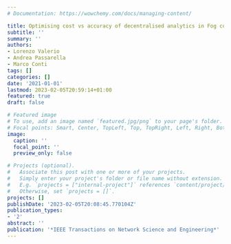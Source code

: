 ```yaml
---
# Documentation: https://wowchemy.com/docs/managing-content/

title: Optimising cost vs accuracy of decentralised analytics in Fog computing environments
subtitle: ''
summary: ''
authors:
- Lorenzo Valerio
- Andrea Passarella
- Marco Conti
tags: []
categories: []
date: '2021-01-01'
lastmod: 2023-02-05T20:59:14+01:00
featured: true
draft: false

# Featured image
# To use, add an image named `featured.jpg/png` to your page's folder.
# Focal points: Smart, Center, TopLeft, Top, TopRight, Left, Right, BottomLeft, Bottom, BottomRight.
image:
  caption: ''
  focal_point: ''
  preview_only: false

# Projects (optional).
#   Associate this post with one or more of your projects.
#   Simply enter your project's folder or file name without extension.
#   E.g. `projects = ["internal-project"]` references `content/project/deep-learning/index.md`.
#   Otherwise, set `projects = []`.
projects: []
publishDate: '2023-02-05T20:08:45.770104Z'
publication_types:
- '2'
abstract: ''
publication: '*IEEE Transactions on Network Science and Engineering*'
---
```

